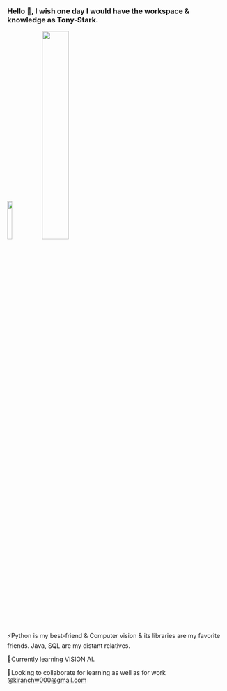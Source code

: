 ### Hello 👋, I wish one day I would have the workspace & knowledge as Tony-Stark.

<img src="https://github.com/kishkath/kishkath/assets/60026221/02d79157-d662-4037-af35-7628d8bb70b0" width = 15% height = 15%>

<img src = "https://github.com/kishkath/kishkath/assets/60026221/b5c00a84-f50d-4237-a971-dc2c71e7bd99" width = 35% height = 35%>

⚡Python is my best-friend & Computer vision & its libraries are my favorite friends. Java, SQL are my distant relatives.

🌱Currently learning VISION AI.

🔭Looking to collaborate for learning as well as for work @kiranchw000@gmail.com


<!--
**kishkath/kishkath** is a ✨ _special_ ✨ repository because its `README.md` (this file) appears on your GitHub profile.

Here are some ideas to get you started:

- 🔭 I’m currently working on ...
- 🌱 I’m currently learning ...
- 👯 I’m looking to collaborate on ...
- 🤔 I’m looking for help with ...
- 💬 Ask me about ...
- 📫 How to reach me: ...
- 😄 Pronouns: ...
- ⚡ Fun fact: ...
-->
